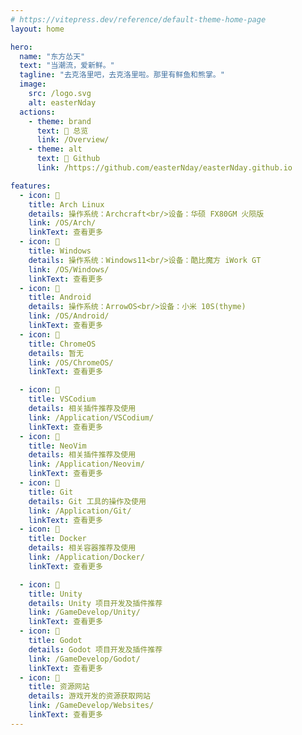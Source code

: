 ```yaml
---
# https://vitepress.dev/reference/default-theme-home-page
layout: home

hero:
  name: "东方怂天"
  text: "当潮流，爱新鲜。"
  tagline: "去克洛里吧，去克洛里啦。那里有鲜鱼和熊掌。"
  image:
    src: /logo.svg
    alt: easterNday
  actions:
    - theme: brand
      text:  总览
      link: /Overview/
    - theme: alt
      text:  Github
      link: /https://github.com/easterNday/easterNday.github.io

features:
  - icon: 
    title: Arch Linux
    details: 操作系统：Archcraft<br/>设备：华硕 FX80GM 火陨版
    link: /OS/Arch/
    linkText: 查看更多
  - icon: 
    title: Windows
    details: 操作系统：Windows11<br/>设备：酷比魔方 iWork GT
    link: /OS/Windows/
    linkText: 查看更多
  - icon: 
    title: Android
    details: 操作系统：ArrowOS<br/>设备：小米 10S(thyme)
    link: /OS/Android/
    linkText: 查看更多
  - icon: 
    title: ChromeOS
    details: 暂无
    link: /OS/ChromeOS/
    linkText: 查看更多

  - icon: 
    title: VSCodium
    details: 相关插件推荐及使用
    link: /Application/VSCodium/
    linkText: 查看更多
  - icon: 
    title: NeoVim
    details: 相关插件推荐及使用
    link: /Application/Neovim/
    linkText: 查看更多
  - icon: 
    title: Git
    details: Git 工具的操作及使用
    link: /Application/Git/
    linkText: 查看更多
  - icon: 
    title: Docker
    details: 相关容器推荐及使用
    link: /Application/Docker/
    linkText: 查看更多

  - icon: 
    title: Unity
    details: Unity 项目开发及插件推荐
    link: /GameDevelop/Unity/
    linkText: 查看更多
  - icon: 
    title: Godot
    details: Godot 项目开发及插件推荐
    link: /GameDevelop/Godot/
    linkText: 查看更多
  - icon: 󰖟
    title: 资源网站
    details: 游戏开发的资源获取网站
    link: /GameDevelop/Websites/
    linkText: 查看更多
---
```

